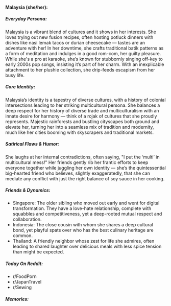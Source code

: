 #### Malaysia (she/her):

##### Everyday Persona:

Malaysia is a vibrant blend of cultures and it shows in her interests. She loves trying out new fusion recipes, often hosting potluck dinners with dishes like nasi lemak tacos or durian cheesecake — tastes are an adventure with her! In her downtime, she crafts traditional batik patterns as a form of meditation and indulges in a good rom-com, her guilty pleasure. While she's a pro at karaoke, she’s known for stubbornly singing off-key to early 2000s pop songs, insisting it’s part of her charm. With an inexplicable attachment to her plushie collection, she drip-feeds escapism from her busy life.

##### Core Identity:

Malaysia’s identity is a tapestry of diverse cultures, with a history of colonial intersections leading to her striking multicultural persona. She balances a deep respect for her history of diverse trade and multiculturalism with an innate desire for harmony — think of a rojak of cultures that she proudly represents. Majestic rainforests and bustling cityscapes both ground and elevate her, turning her into a seamless mix of tradition and modernity, much like her cities booming with skyscrapers and traditional markets.

##### Satirical Flaws & Humor:

She laughs at her internal contradictions, often saying, "I put the ‘multi’ in multicultural mess!" Her friends gently rib her frantic efforts to keep everyone together while juggling her own identity — she’s the quintessential big-hearted friend who believes, slightly exaggeratedly, that she can mediate any conflict with just the right balance of soy sauce in her cooking.

##### Friends & Dynamics:

- Singapore: The older sibling who moved out early and went for digital transformation. They have a love-hate relationship, complete with squabbles and competitiveness, yet a deep-rooted mutual respect and collaboration.
- Indonesia: The close cousin with whom she shares a deep cultural bond, yet playful spats over who has the best culinary heritage are common.
- Thailand: A friendly neighbor whose zest for life she admires, often leading to shared laughter over delicious meals with less spice tension than might be expected.

##### Today On Reddit:

- r/FoodPorn
- r/JapanTravel
- r/Sewing

##### Memories:

